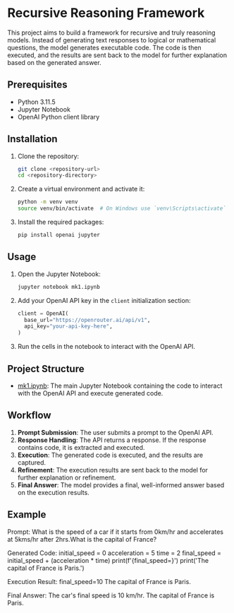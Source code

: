 # Recursive Reasoning Framework

This project aims to build a framework for recursive and truly reasoning models. Instead of generating text responses to logical or mathematical questions, the model generates executable code. The code is then executed, and the results are sent back to the model for further explanation based on the generated answer.

## Prerequisites

- Python 3.11.5
- Jupyter Notebook
- OpenAI Python client library

## Installation

1. Clone the repository:

   ```sh
   git clone <repository-url>
   cd <repository-directory>
   ```

2. Create a virtual environment and activate it:

   ```sh
   python -m venv venv
   source venv/bin/activate  # On Windows use `venv\Scripts\activate`
   ```

3. Install the required packages:
   ```sh
   pip install openai jupyter
   ```

## Usage

1. Open the Jupyter Notebook:

   ```sh
   jupyter notebook mk1.ipynb
   ```

2. Add your OpenAI API key in the `client` initialization section:

   ```python
   client = OpenAI(
     base_url="https://openrouter.ai/api/v1",
     api_key="your-api-key-here",
   )
   ```

3. Run the cells in the notebook to interact with the OpenAI API.

## Project Structure

- [mk1.ipynb](http://_vscodecontentref_/0): The main Jupyter Notebook containing the code to interact with the OpenAI API and execute generated code.

## Workflow

1. **Prompt Submission**: The user submits a prompt to the OpenAI API.
2. **Response Handling**: The API returns a response. If the response contains code, it is extracted and executed.
3. **Execution**: The generated code is executed, and the results are captured.
4. **Refinement**: The execution results are sent back to the model for further explanation or refinement.
5. **Final Answer**: The model provides a final, well-informed answer based on the execution results.

## Example

Prompt:
What is the speed of a car if it starts from 0km/hr and accelerates at 5kms/hr after 2hrs.What is the capital of France?

Generated Code:
initial_speed = 0
acceleration = 5
time = 2
final_speed = initial_speed + (acceleration \* time)
print(f'{final_speed=}')
print('The capital of France is Paris.')

Execution Result:
final_speed=10
The capital of France is Paris.

Final Answer:
The car's final speed is 10 km/hr. The capital of France is Paris.
